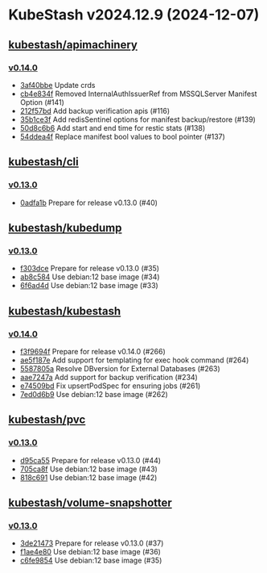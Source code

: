 # KubeStash v2024.12.9 (2024-12-07)


## [kubestash/apimachinery](https://github.com/kubestash/apimachinery)

### [v0.14.0](https://github.com/kubestash/apimachinery/releases/tag/v0.14.0)

- [3af40bbe](https://github.com/kubestash/apimachinery/commit/3af40bbe) Update crds
- [cb4e834f](https://github.com/kubestash/apimachinery/commit/cb4e834f) Removed InternalAuthIssuerRef from MSSQLServer Manifest Option (#141)
- [212f57bd](https://github.com/kubestash/apimachinery/commit/212f57bd) Add backup verification apis (#116)
- [35b1ce3f](https://github.com/kubestash/apimachinery/commit/35b1ce3f) Add redisSentinel options for manifest backup/restore (#139)
- [50d8c6b6](https://github.com/kubestash/apimachinery/commit/50d8c6b6) Add start and end time for restic stats (#138)
- [54ddea4f](https://github.com/kubestash/apimachinery/commit/54ddea4f) Replace manifest bool values to bool pointer (#137)



## [kubestash/cli](https://github.com/kubestash/cli)

### [v0.13.0](https://github.com/kubestash/cli/releases/tag/v0.13.0)

- [0adfa1b](https://github.com/kubestash/cli/commit/0adfa1b) Prepare for release v0.13.0 (#40)



## [kubestash/kubedump](https://github.com/kubestash/kubedump)

### [v0.13.0](https://github.com/kubestash/kubedump/releases/tag/v0.13.0)

- [f303dce](https://github.com/kubestash/kubedump/commit/f303dce) Prepare for release v0.13.0 (#35)
- [ab8c584](https://github.com/kubestash/kubedump/commit/ab8c584) Use debian:12 base image (#34)
- [6f6ad4d](https://github.com/kubestash/kubedump/commit/6f6ad4d) Use debian:12 base image (#33)



## [kubestash/kubestash](https://github.com/kubestash/kubestash)

### [v0.14.0](https://github.com/kubestash/kubestash/releases/tag/v0.14.0)

- [f3f9694f](https://github.com/kubestash/kubestash/commit/f3f9694f) Prepare for release v0.14.0 (#266)
- [ae5f187e](https://github.com/kubestash/kubestash/commit/ae5f187e) Add support for templating for exec hook command (#264)
- [5587805a](https://github.com/kubestash/kubestash/commit/5587805a) Resolve DBversion for External Databases (#263)
- [aae7247a](https://github.com/kubestash/kubestash/commit/aae7247a) Add support for backup verification (#234)
- [e74509bd](https://github.com/kubestash/kubestash/commit/e74509bd) Fix upsertPodSpec for ensuring jobs (#261)
- [7ed0d6b9](https://github.com/kubestash/kubestash/commit/7ed0d6b9) Use debian:12 base image (#262)



## [kubestash/pvc](https://github.com/kubestash/pvc)

### [v0.13.0](https://github.com/kubestash/pvc/releases/tag/v0.13.0)

- [d95ca55](https://github.com/kubestash/pvc/commit/d95ca55) Prepare for release v0.13.0 (#44)
- [705ca8f](https://github.com/kubestash/pvc/commit/705ca8f) Use debian:12 base image (#43)
- [818c691](https://github.com/kubestash/pvc/commit/818c691) Use debian:12 base image (#42)



## [kubestash/volume-snapshotter](https://github.com/kubestash/volume-snapshotter)

### [v0.13.0](https://github.com/kubestash/volume-snapshotter/releases/tag/v0.13.0)

- [3de21473](https://github.com/kubestash/volume-snapshotter/commit/3de21473) Prepare for release v0.13.0 (#37)
- [f1ae4e80](https://github.com/kubestash/volume-snapshotter/commit/f1ae4e80) Use debian:12 base image (#36)
- [c6fe9854](https://github.com/kubestash/volume-snapshotter/commit/c6fe9854) Use debian:12 base image (#35)



